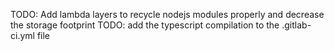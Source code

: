TODO: Add lambda layers to recycle nodejs modules properly and decrease the storage footprint
TODO: add the typescript compilation to the .gitlab-ci.yml file